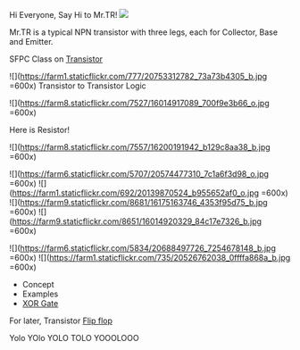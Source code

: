 Hi Everyone, Say Hi to Mr.TR! 
![](https://farm1.staticflickr.com/671/20574668810_9c957dfff4_o.jpg)

Mr.TR is a typical NPN transistor with three legs, each for Collector, Base and Emitter. 

SFPC Class on [Transistor](https://sfpc.hackpad.com/Transistor-101-pHMijwpmTAu)

![](https://farm1.staticflickr.com/777/20753312782_73a73b4305_b.jpg =600x)
Transistor to Transistor Logic

![](https://farm8.staticflickr.com/7527/16014917089_700f9e3b66_o.jpg =600x)

Here is Resistor! 

![](https://farm8.staticflickr.com/7557/16200191942_b129c8aa38_b.jpg =600x)

![](https://farm6.staticflickr.com/5707/20574477310_7c1a6f3d98_o.jpg =600x) 
![](https://farm1.staticflickr.com/692/20139870524_b955652af0_o.jpg =600x)
![](https://farm9.staticflickr.com/8681/16175163746_4353f95d75_b.jpg =600x)
![](https://farm9.staticflickr.com/8651/16014920329_84c17e7326_b.jpg =600x)

![](https://farm6.staticflickr.com/5834/20688497726_7254678148_b.jpg =600x)
![](https://farm1.staticflickr.com/735/20526762038_0ffffa868a_b.jpg =600x)
- Concept
- Examples
- [XOR Gate](https://vimeo.com/130374006) 

For later, Transistor [Flip flop](https://sfpc.hackpad.com/Flip-flop-Pkk1ringGIB)

Yolo
YOlo
YOLO
TOLO
YOOOLOOO